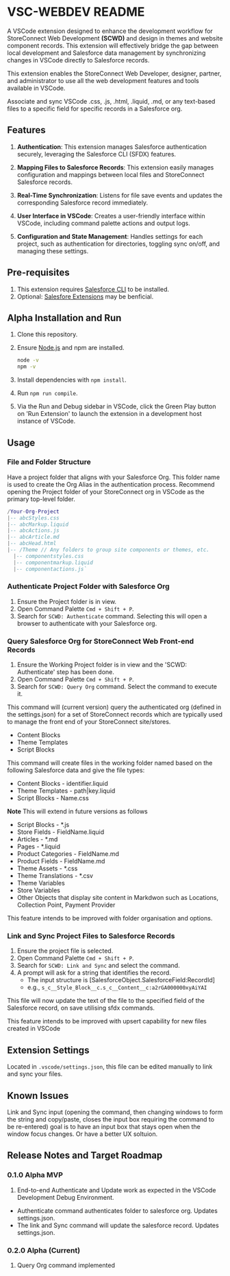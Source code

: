 # VSC-WEBDEV README

A VSCode extension designed to enhance the development workflow for StoreConnect Web Development **(SCWD)** and design in themes and website component records. This extension will effectively bridge the gap between local development and Salesforce data management by synchronizing changes in VSCode directly to Salesforce records.

This extension enables the StoreConnect Web Developer, designer, partner, and administrator to use all the web development features and tools available in VSCode.

Associate and sync VSCode .css, .js, .html, .liquid, .md, or any text-based files to a specific field for specific records in a Salesforce org.

## Features

1. **Authentication**: This extension manages Salesforce authentication securely, leveraging the Salesforce CLI (SFDX) features.

2. **Mapping Files to Salesforce Records**: This extension easily manages configuration and mappings between local files and StoreConnect Salesforce records.

3. **Real-Time Synchronization**: Listens for file save events and updates the corresponding Salesforce record immediately.

4. **User Interface in VSCode**: Creates a user-friendly interface within VSCode, including command palette actions and output logs.

5. **Configuration and State Management**: Handles settings for each project, such as authentication for directories, toggling sync on/off, and managing these settings.

## Pre-requisites

1. This extension requires [Salesforce CLI](https://developer.salesforce.com/tools/salesforcecli) to be installed.
2. Optional: [Salesfore Extensions](https://marketplace.visualstudio.com/items?itemName=salesforce.salesforcedx-vscode) may be benficial.

## Alpha Installation and Run

1. Clone this repository.
2. Ensure [Node.js](https://nodejs.org/en) and npm are installed.

    ```bash
    node -v
    npm -v
    ```

3. Install dependencies with `npm install`.
4. Run `npm run compile`.
5. Via the Run and Debug sidebar in VSCode, click the Green Play button on 'Run Extension' to launch the extension in a development host instance of VSCode.

## Usage

### File and Folder Structure

Have a project folder that aligns with your Salesforce Org. This folder name is used to create the Org Alias in the authentication process. Recommend opening the Project folder of your StoreConnect org in VSCode as the primary top-level folder.

```lua
/Your-Org-Project
|-- abcStyles.css
|-- abcMarkup.liquid
|-- abcActions.js
|-- abcArticle.md
|-- abcHead.html
|-- /Theme // Any folders to group site components or themes, etc.
  |-- componentstyles.css
  |-- componentmarkup.liquid
  |-- componentactions.js` 
```

### Authenticate Project Folder with Salesforce Org

1. Ensure the Project folder is in view.
2. Open Command Palette `Cmd + Shift + P`.
3. Search for `SCWD: Authenticate` command. Selecting this will open a browser to authenticate with your Salesforce org.

### Query Salesforce Org for StoreConnect Web Front-end Records

1. Ensure the Working Project folder is in view and the 'SCWD: Authenticate' step has been done.
2. Open Command Palette `Cmd + Shift + P`.
3. Search for `SCWD: Query Org` command. Select the command to execute it.

This command will (current version) query the authenticated org (defined in the settings.json) for a set of StoreConnect records which are typically used to manage the front end of your StoreConnect site/stores.

* Content Blocks
* Theme Templates
* Script Blocks

This command will create files in the working folder named based on the following Salesforce data and give the file types: 
* Content Blocks - identifier.liquid
* Theme Templates - path|key.liquid
* Script Blocks - Name.css

**Note** This will extend in future versions as follows

* Script Blocks - *.js 
* Store Fields - FieldName.liquid 
* Articles - *.md
* Pages - *.liquid
* Product Categories - FieldName.md
* Product Fields - FieldName.md
* Theme Assets - *.css
* Theme Translations - *.csv
* Theme Variables
* Store Variables
* Other Objects that display site content in Markdwon such as Locations, Collection Point, Payment Provider

This feature intends to be improved with folder organisation and options. 

### Link and Sync Project Files to Salesforce Records

1. Ensure the project file is selected.
2. Open Command Palette `Cmd + Shift + P`.
3. Search for `SCWD: Link and Sync` and select the command.
4. A prompt will ask for a string that identifies the record.
    * The input structure is [SalesforceObject.SalesforceField:RecordId]
    * e.g., `s_c__Style_Block__c.s_c__Content__c:a2rGA000000xyAiYAI`

This file will now update the text of the file to the specified field of the Salesforce record, on save utilising sfdx commands.

This feature intends to be improved with upsert capability for new files created in VSCode 

## Extension Settings

Located in `.vscode/settings.json`, this file can be edited manually to link and sync your files.

## Known Issues

 Link and Sync input (opening the command, then changing windows to form the string and copy/paste, closes the input box requiring the command to be re-entered) goal is to have an input box that stays open when the window focus changes. Or have a better UX soltuion.

## Release Notes and Target Roadmap

### 0.1.0 Alpha MVP 

1. End-to-end Authenticate and Update work as expected in the VSCode Development Debug Environment.
  * Authenticate command authenticates folder to salesforce org. Updates settings.json.
  * The link and Sync command will update the salesforce record. Updates settings.json.

### 0.2.0 Alpha (Current)

1. Query Org command implemented
